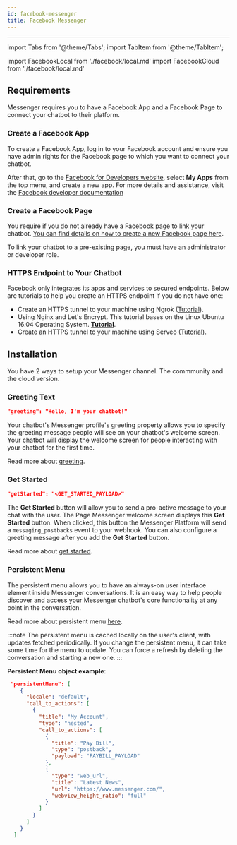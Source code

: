 ```yaml
---
id: facebook-messenger
title: Facebook Messenger
---
```


---

import Tabs from '@theme/Tabs';
import TabItem from '@theme/TabItem';

import FacebookLocal from './facebook/local.md'
import FacebookCloud from './facebook/local.md'

## Requirements

Messenger requires you to have a Facebook App and a Facebook Page to connect your chatbot to their platform.

### Create a Facebook App

To create a Facebook App, log in to your Facebook account and ensure you have admin rights for the Facebook page to which you want to connect your chatbot.

After that, go to the [Facebook for Developers website](https://developers.facebook.com/), select **My Apps** from the top menu, and create a new app. For more details and assistance, visit the [Facebook developer documentation](https://developers.facebook.com/docs/development)

### Create a Facebook Page

You require if you do not already have a Facebook page to link your chatbot. [You can find details on how to create a new Facebook page here](https://www.facebook.com/pages/creation/).

To link your chatbot to a pre-existing page, you must have an administrator or developer role.

### HTTPS Endpoint to Your Chatbot

Facebook only integrates its apps and services to secured endpoints. Below are tutorials to help you create an HTTPS endpoint if you do not have one:

- Create an HTTPS tunnel to your machine using Ngrok ([Tutorial](https://api.slack.com/tutorials/tunneling-with-ngrok)).
- Using Nginx and Let's Encrypt. This tutorial bases on the Linux Ubuntu 16.04 Operating System. [**Tutorial**](https://www.digitalocean.com/community/tutorials/how-to-secure-nginx-with-let-s-encrypt-on-ubuntu-16-04).
- Create an HTTPS tunnel to your machine using Serveo ([Tutorial](https://medium.com/automationmaster/how-to-forward-my-local-port-to-public-using-serveo-4979f352a3bf)).

## Installation

You have 2 ways to setup your Messenger channel. The commmunity and the cloud version.

  <Tabs>
  <TabItem value="community" label="Local deployment" default>
  <FacebookLocal/>
  </TabItem>
  <TabItem value="cloud" label="Botpress Cloud (beta)">
  <FacebookCloud/>
  </TabItem>
  </Tabs>

### Greeting Text

```json
"greeting": "Hello, I'm your chatbot!"
```

Your chatbot's Messenger profile's greeting property allows you to specify the greeting message people will see on your chatbot's welcome screen. Your chatbot will display the welcome screen for people interacting with your chatbot for the first time.

Read more about [greeting](https://developers.facebook.com/docs/messenger-platform/reference/messenger-profile-api/greeting).

### Get Started

```json
"getStarted": "<GET_STARTED_PAYLOAD>"
```

The **Get Started** button will allow you to send a pro-active message to your chat with the user. The Page Messenger welcome screen displays this **Get Started** button. When clicked, this button the Messenger Platform will send a `messaging_postbacks` event to your webhook. You can also configure a greeting message after you add the **Get Started** button.

Read more about [get started](https://developers.facebook.com/docs/messenger-platform/reference/messenger-profile-api/get-started-button).

### Persistent Menu

The persistent menu allows you to have an always-on user interface element inside Messenger conversations. It is an easy way to help people discover and access your Messenger chatbot's core functionality at any point in the conversation.

Read more about persistent menu [here](https://developers.facebook.com/docs/messenger-platform/send-messages/persistent-menu).

:::note
The persistent menu is cached locally on the user's client, with updates fetched periodically. If you change the persistent menu, it can take some time for the menu to update. You can force a refresh by deleting the conversation and starting a new one.
:::

**Persistent Menu object example**:

```json
 "persistentMenu": [
    {
      "locale": "default",
      "call_to_actions": [
        {
          "title": "My Account",
          "type": "nested",
          "call_to_actions": [
            {
              "title": "Pay Bill",
              "type": "postback",
              "payload": "PAYBILL_PAYLOAD"
            },
            {
              "type": "web_url",
              "title": "Latest News",
              "url": "https://www.messenger.com/",
              "webview_height_ratio": "full"
            }
          ]
        }
      ]
    }
  ]
```
